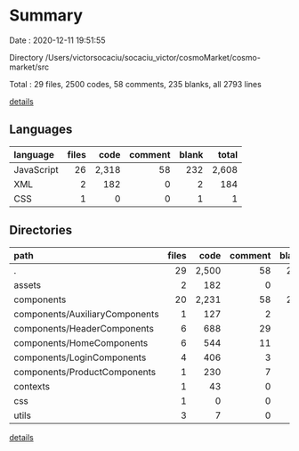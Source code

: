 # Summary

Date : 2020-12-11 19:51:55

Directory /Users/victorsocaciu/socaciu_victor/cosmoMarket/cosmo-market/src

Total : 29 files,  2500 codes, 58 comments, 235 blanks, all 2793 lines

[details](details.md)

## Languages
| language | files | code | comment | blank | total |
| :--- | ---: | ---: | ---: | ---: | ---: |
| JavaScript | 26 | 2,318 | 58 | 232 | 2,608 |
| XML | 2 | 182 | 0 | 2 | 184 |
| CSS | 1 | 0 | 0 | 1 | 1 |

## Directories
| path | files | code | comment | blank | total |
| :--- | ---: | ---: | ---: | ---: | ---: |
| . | 29 | 2,500 | 58 | 235 | 2,793 |
| assets | 2 | 182 | 0 | 2 | 184 |
| components | 20 | 2,231 | 58 | 209 | 2,498 |
| components/AuxiliaryComponents | 1 | 127 | 2 | 9 | 138 |
| components/HeaderComponents | 6 | 688 | 29 | 59 | 776 |
| components/HomeComponents | 6 | 544 | 11 | 63 | 618 |
| components/LoginComponents | 4 | 406 | 3 | 39 | 448 |
| components/ProductComponents | 1 | 230 | 7 | 18 | 255 |
| contexts | 1 | 43 | 0 | 13 | 56 |
| css | 1 | 0 | 0 | 1 | 1 |
| utils | 3 | 7 | 0 | 3 | 10 |

[details](details.md)